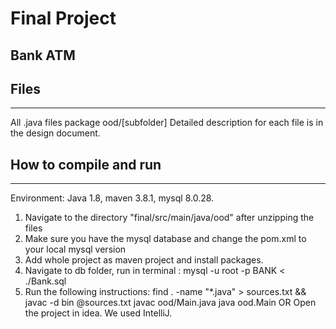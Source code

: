 # Final Project
## Bank ATM
## Files
---------------------------------------------------------------------------
All .java files package ood/[subfolder]
Detailed description for each file is in the design document.

## How to compile and run
---------------------------------------------------------------------------
Environment: Java 1.8, maven 3.8.1, mysql 8.0.28.
1. Navigate to the directory "final/src/main/java/ood" after unzipping the files
2. Make sure you have the mysql database and change the pom.xml to your local mysql version
3. Add whole project as maven project and install packages.
4. Navigate to db folder, run in terminal : mysql -u root -p BANK < ./Bank.sql
5. Run the following instructions:
    find . -name "*.java" > sources.txt && javac -d bin @sources.txt
    javac ood/Main.java
    java ood.Main
OR
    Open the project in idea. We used IntelliJ.
